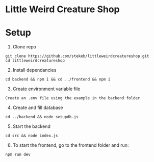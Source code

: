 # Little Weird Creature Shop

# Setup

1. Clone repo

```
git clone https://github.com/stekeb/littleweirdcreatureshop.git
cd littleweirdcreatureshop
```

2. Install dependancies

```
cd backend && npm i && cd ../frontend && npm i
```

3. Create environment variable file

```
Create an .env file using the example in the backend folder
```

4. Create and fill database

```
cd ../backend && node setupdb.js
```

5. Start the backend

```
cd src && node index.js
```

6. To start the frontend, go to the frontend folder and run:

```
npm run dev
```
